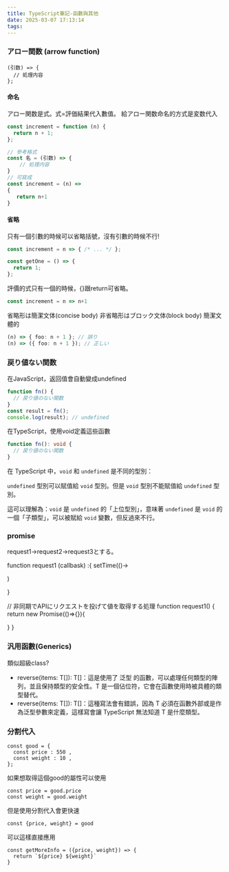 ```yaml
---
title: TypeScript筆記-函數與其他
date: 2025-03-07 17:13:14
tags:
---
```



### アロー関数 (arrow function)

```
(引数) => {
  // 処理内容
};
```
#### 命名
アロー関数是式。式=評価結果代入數值。
給アロー関数命名的方式是変数代入

```typescript
const increment = function (n) {
  return n + 1;
};

// 參考格式
const 名 = (引数) => {
    // 処理内容
}
// 可寫成
const increment = (n) =>
{
   return n+1
}

```
#### 省略
只有一個引數的時候可以省略括號，沒有引數的時候不行!
```typescript
const increment = n => { /* ... */ };

const getOne = () => {
  return 1;
};
```

評價的式只有一個的時候，{}跟return可省略。
```typescript
const increment = n => n+1


```

省略形は簡潔文体(concise body)
非省略形はブロック文体(block body)
簡潔文體的
```typescript
(n) => { foo: n + 1 }; // 誤り
(n) => ({ foo: n + 1 }); // 正しい
```

### 戻り値ない関数

在JavaScript，返回值會自動變成undefined
```javascript
function fn() {
  // 戻り値のない関数
}
const result = fn();
console.log(result); // undefined
```


在TypeScript，使用void定義這些函數
```typescript
function fn(): void {
  // 戻り値のない関数
}
```


  在 TypeScript 中，`void` 和 `undefined` 是不同的型別：

  `undefined` 型別可以賦值給 `void` 型別。但是 `void` 型別不能賦值給 `undefined` 型別。

  這可以理解為：`void` 是 `undefined` 的「上位型別」，意味著 `undefined` 是 `void` 的一個「子類型」，可以被賦給 `void` 變數，但反過來不行。



### promise

request1->request2->request3とする。

function request1 (callbask) :{
  setTime(()->

  )

}


// 非同期でAPIにリクエストを投げて値を取得する処理
function request1() {
  return new Promise(()=>{}){
    
  }
}



### 汎用函數(Generics)
類似超級class?
- reverse<T>(items: T[]): T[]：這是使用了 泛型 的函數，可以處理任何類型的陣列，並且保持類型的安全性。T 是一個佔位符，它會在函數使用時被具體的類型替代。
- reverse(items: T[]): T[]：這種寫法會有錯誤，因為 T 必須在函數外部或是作為泛型參數來定義，這樣寫會讓 TypeScript 無法知道 T 是什麼類型。



### 分割代入

```
const good = {
  const price : 550 ,
  const weight : 10 ,
};
```
如果想取得這個good的屬性可以使用
```
const price = good.price
const weight = good.weight
```
但是使用分割代入會更快速
```
const {price, weight} = good
```

可以這樣直接應用
```
const getMoreInfo = ({price, weight}) => {
  return `${price} ${weight}`
}
```